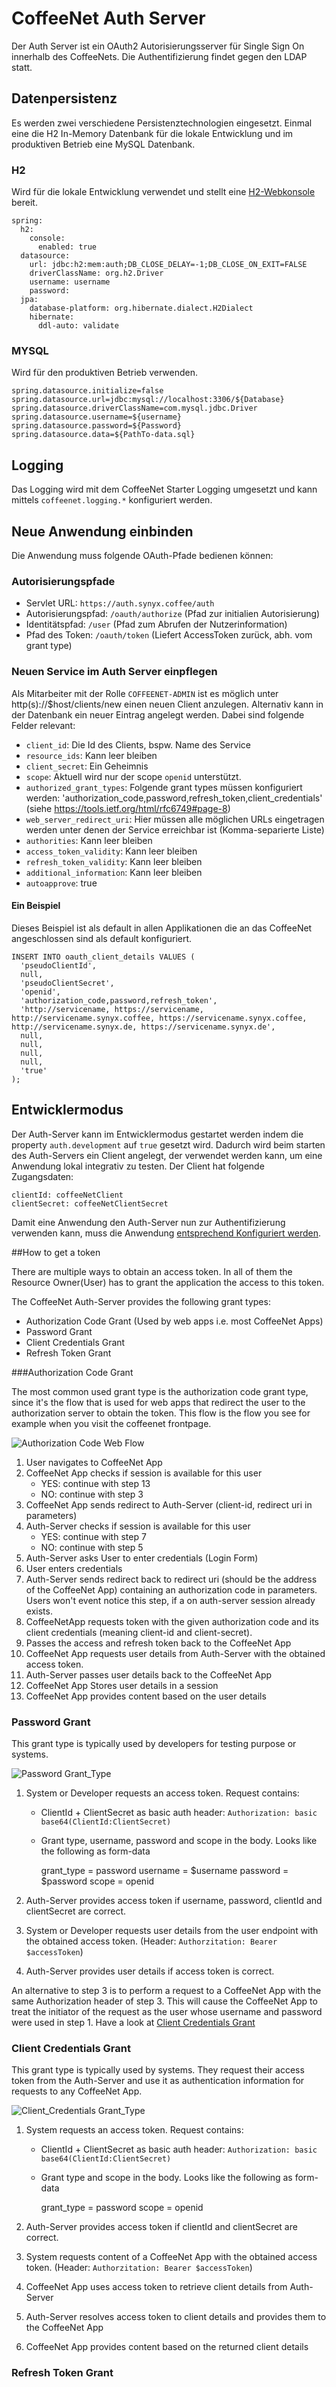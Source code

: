 # CoffeeNet Auth Server

Der Auth Server ist ein OAuth2 Autorisierungsserver für Single Sign On innerhalb des CoffeeNets.
Die Authentifizierung findet gegen den LDAP statt.

## Datenpersistenz

Es werden zwei verschiedene Persistenztechnologien eingesetzt. Einmal eine die H2 In-Memory Datenbank für die lokale
Entwicklung und im produktiven Betrieb eine MySQL Datenbank.

### H2

Wird für die lokale Entwicklung verwendet und stellt eine [H2-Webkonsole](http://localhost:9999/h2-console/) bereit.

```
spring:
  h2:
    console:
      enabled: true
  datasource:
    url: jdbc:h2:mem:auth;DB_CLOSE_DELAY=-1;DB_CLOSE_ON_EXIT=FALSE
    driverClassName: org.h2.Driver
    username: username
    password:
  jpa:
    database-platform: org.hibernate.dialect.H2Dialect
    hibernate:
      ddl-auto: validate
```

### MYSQL

Wird für den produktiven Betrieb verwenden.

```
spring.datasource.initialize=false
spring.datasource.url=jdbc:mysql://localhost:3306/${Database}
spring.datasource.driverClassName=com.mysql.jdbc.Driver
spring.datasource.username=${username}
spring.datasource.password=${Password}
spring.datasource.data=${PathTo-data.sql}
```

## Logging

Das Logging wird mit dem CoffeeNet Starter Logging umgesetzt und kann mittels `coffeenet.logging.*` konfiguriert werden.


## Neue Anwendung einbinden

Die Anwendung muss folgende OAuth-Pfade bedienen können:

### Autorisierungspfade

* Servlet URL: `https://auth.synyx.coffee/auth`
* Autorisierungspfad: `/oauth/authorize` (Pfad zur initialien Autorisierung)
* Identitätspfad: `/user` (Pfad zum Abrufen der Nutzerinformation)
* Pfad des Token: `/oauth/token` (Liefert AccessToken zurück, abh. vom grant type)

### Neuen Service im Auth Server einpflegen

Als Mitarbeiter mit der Rolle `COFFEENET-ADMIN` ist es möglich unter http(s)://$host/clients/new einen neuen Client anzulegen.
Alternativ kann in der Datenbank ein neuer Eintrag angelegt werden. 
Dabei sind folgende Felder relevant:
 * `client_id`: Die Id des Clients, bspw. Name des Service
 * `resource_ids`: Kann leer bleiben
 * `client_secret`: Ein Geheimnis
 * `scope`: Aktuell wird nur der scope `openid` unterstützt.
 * `authorized_grant_types`: Folgende grant types müssen konfiguriert werden: 'authorization_code,password,refresh_token,client_credentials' (siehe https://tools.ietf.org/html/rfc6749#page-8)
 * `web_server_redirect_uri`: Hier müssen alle möglichen URLs eingetragen werden unter denen der Service erreichbar ist (Komma-separierte Liste)
 * `authorities`: Kann leer bleiben
 * `access_token_validity`: Kann leer bleiben
 * `refresh_token_validity`: Kann leer bleiben
 * `additional_information`: Kann leer bleiben
 * `autoapprove`: true


#### Ein Beispiel

Dieses Beispiel ist als default in allen Applikationen die an das CoffeeNet angeschlossen sind als default konfiguriert.

```
INSERT INTO oauth_client_details VALUES (
  'pseudoClientId',
  null,
  'pseudoClientSecret',
  'openid',
  'authorization_code,password,refresh_token',
  'http://servicename, https://servicename, http://servicename.synyx.coffee, https://servicename.synyx.coffee, http://servicename.synyx.de, https://servicename.synyx.de',
  null,
  null,
  null,
  null,
  'true'
);
```

## Entwicklermodus

Der Auth-Server kann im Entwicklermodus gestartet werden indem die property `auth.development` auf `true` gesetzt wird.
Dadurch wird beim starten des Auth-Servers ein Client angelegt, der verwendet werden kann, um eine Anwendung lokal integrativ zu testen.
Der Client hat folgende Zugangsdaten:

```
clientId: coffeeNetClient
clientSecret: coffeeNetClientSecret
```

Damit eine Anwendung den Auth-Server nun zur Authentifizierung verwenden kann, muss die Anwendung [entsprechend Konfiguriert werden](https://gitlab.synyx.de/coffeenet/coffeenet-starter-sso#verbindungsinformationen).

##How to get a token

There are multiple ways to obtain an access token. In all of them the
 Resource Owner(User) has to grant the application the access to this token.

The CoffeeNet Auth-Server provides the following grant types:
* Authorization Code Grant (Used by web apps i.e. most CoffeeNet Apps)
* Password Grant
* Client Credentials Grant
* Refresh Token Grant

###Authorization Code Grant

The most common used grant type is the authorization code grant 
type, since it's the flow that is used for web apps that redirect the 
user to the authorization server to obtain the token.
This flow is the flow you see for example when you visit the coffeenet 
frontpage.

![Authorization Code Web Flow](docs/authorization_code_web_flow.jpg)

1. User navigates to CoffeeNet App 
2. CoffeeNet App checks if session is available for this user 
    * YES: continue with step 13
    * NO: continue with step 3
3. CoffeeNet App sends redirect to Auth-Server (client-id, redirect uri 
in parameters)
4. Auth-Server checks if session is available for this user
    * YES: continue with step 7
    * NO: continue with step 5
5. Auth-Server asks User to enter credentials (Login Form)
6. User enters credentials
7. Auth-Server sends redirect back to redirect uri (should be the address
        of the CoffeeNet App) containing an authorization code in parameters. 
        Users won't event notice this step, if a on auth-server session 
        already exists.
8. CoffeeNetApp requests token with the given authorization code and its
        client credentials (meaning client-id and client-secret).
9. Passes the access and refresh token back to the CoffeeNet App
10. CoffeeNet App requests user details from Auth-Server with the obtained 
        access token.
11. Auth-Server passes user details back to the CoffeeNet App
12. CoffeeNet App Stores user details in a session
13. CoffeeNet App provides content based on the user details

### Password Grant

This grant type is typically used by developers for testing purpose or systems.

![Password Grant_Type](docs/password_grant_type.jpg)

1. System or Developer requests an access token. Request contains:
    * ClientId + ClientSecret as basic auth header:
        `Authorization: basic base64(ClientId:ClientSecret)`
    * Grant type, username, password and scope in the body. Looks like the
    following as form-data


        grant_type = password
        username   = $username
        password   = $password
        scope      = openid

2. Auth-Server provides access token if username, password, clientId and
clientSecret are correct.

3. System or Developer requests user details from the user endpoint with the
    obtained access token. (Header: `Authorzitation: Bearer $accessToken`)

4. Auth-Server provides user details if access token is correct.

An alternative to step 3 is to perform a request to a CoffeeNet App with the same
    Authorization header of step 3. This will cause the CoffeeNet App to treat the
    initiator of the request as the user whose username and password were used in
    step 1. Have a look at [Client Credentials Grant](#client-credentials-grant)

### Client Credentials Grant

This grant type is typically used by systems. They request their access token
from the Auth-Server and use it as authentication information for requests to
any CoffeeNet App.

![Client_Credentials Grant_Type](docs/client_credentials_grant_type.jpg)

1. System requests an access token. Request contains:
    * ClientId + ClientSecret as basic auth header:
        `Authorization: basic base64(ClientId:ClientSecret)`
    * Grant type and scope in the body. Looks like the following as form-data


        grant_type = password
        scope      = openid

2. Auth-Server provides access token if clientId and clientSecret are correct.

3. System requests content of a CoffeeNet App with the obtained access token.
    (Header: `Authorzitation: Bearer $accessToken`)

4. CoffeeNet App uses access token to retrieve client details from Auth-Server

5. Auth-Server resolves access token to client details and provides them to the CoffeeNet App

6. CoffeeNet App provides content based on the returned client details

### Refresh Token Grant